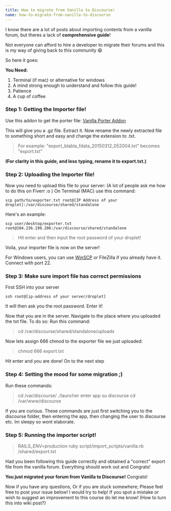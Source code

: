 ```yaml
---
title: How to migrate from Vanilla to Discourse!
name: how-to-migrate-from-vanilla-to-discourse
---
```



I know there are a lot of posts about importing contents from a vanilla forum, but theres a lack of **comprehensive guide**!

Not everyone can afford to hire a developer to migrate their forums and this is my way of giving back to this community :smile: 

So here it goes:

**You Need:**

 1. Terminal (if mac) or alternative for windows
 2. A mind strong enough to understand and follow this guide!
 3. Patience
 4. A cup of coffee


### Step 1: Getting the Importer file!

Use this addon to get the porter file: [Vanilla Porter Addon][1]

This will give you a .gz file. Extract it. 
Now rename the newly extracted file to something short and easy and change the extension to .txt.

>For example: "export_blabla_fdata_20150312_052004.txt" becomes "export.txt"
>
**(For clarity in this guide, and less typing, rename it to export.txt.)**


### Step 2: Uploading the Importer file!

Now you need to upload this file to your server: (A lot of people ask me how to do this on Fiverr :o )
On Terminal (MAC) use this command:

    scp path/to/exporter.txt root@[IP Address of your droplet]:/var/discourse/shared/standalone

Here's an example:

    scp user/desktop/exporter.txt root@104.236.198.206:/var/discourse/shared/standalone
>Hit enter and then input the root password of your droplet!

Voila, your importer file is now on the server!

For Windows users, you can use [WinSCP](http://winscp.net/eng/download.php) or FileZilla if you already have it. Connect with port 22.

### Step 3: Make sure import file has correct permissions

First SSH into your server

    ssh root@[ip-address of your server/droplet]
It will then ask you the root password. Enter it!

Now that you are in the server. 
Navigate to the place where you uploaded the txt file.
To do so:
Run this command:
>cd /var/discourse/shared/standalone/uploads

Now lets assign 666 chmod to the exporter file we just uploaded:

> chmod 666 export.txt

Hit enter and you are done! On to the next step

### Step 4: Setting the mood for some migration ;)

Run these commands:

> cd /var/discourse/
./launcher enter app
su discourse
cd /var/www/discourse

If you are curious. These commands are just first switching you to the discourse folder, then entering the app, then changing the user to discourse etc.  Im sleepy so wont elaborate.

### Step 5: Running the importer script!

>RAILS_ENV=production ruby script/import_scripts/vanilla.rb /shared/export.txt

Had you been following this guide correctly and obtained a "correct" export file from the vanilla forum.
Everything should work out and Congrats!

**You just migrated your forum from Vanilla to Discourse!** Congrats!


Now if you have any questions, Or if you are stuck somewhere; Please feel free to post your issue below! I would try to help!
If you spot a mistake or wish to suggest an improvement to this course do let me know! (How to turn this into wiki post?)


[1]: http://vanillaforums.org/addon/porter-core